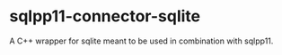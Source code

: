sqlpp11-connector-sqlite
========================

  A C++ wrapper for sqlite meant to be used in combination with sqlpp11.
